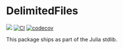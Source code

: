 # DelimitedFiles

[![](https://img.shields.io/badge/docs-dev-blue.svg)](http://delimitedfiles.juliadata.org/dev/)
[![CI](https://github.com/JuliaData/DelimitedFiles.jl/actions/workflows/ci.yml/badge.svg)](https://github.com/JuliaData/DelimitedFiles.jl/actions/workflows/ci.yml)
[![codecov](https://codecov.io/gh/JuliaLang/delimitedfiles.jl/graph/badge.svg?token=t34xJrFp7a)](https://codecov.io/gh/JuliaLang/delimitedfiles.jl)

This package ships as part of the Julia stdlib.
